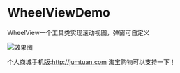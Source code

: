 # WheelViewDemo
WheelView一个工具类实现滚动视图，弹窗可自定义

![](https://github.com/rjhsmile/WheelViewDemo/blob/master/app/src/main/res/drawable/b.gif "效果图")


个人商城手机版:http://jumtuan.com  淘宝购物可以支持一下！
